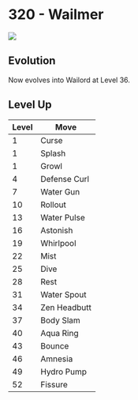 # 320 - Wailmer
![][320]

## Evolution
Now evolves into Wailord at Level 36.

## Level Up

Level | Move
---   | ---
  1   | Curse
  1   | Splash
  1   | Growl
  4   | Defense Curl
  7   | Water Gun
 10   | Rollout
 13   | Water Pulse
 16   | Astonish
 19   | Whirlpool
 22   | Mist
 25   | Dive
 28   | Rest
 31   | Water Spout
 34   | Zen Headbutt
 37   | Body Slam
 40   | Aqua Ring
 43   | Bounce
 46   | Amnesia
 49   | Hydro Pump
 52   | Fissure



[320]: ../img/pokemon/320.png

